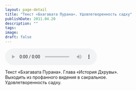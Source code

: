 ```yaml
---
layout: page-detail
title: "Текст «Бхагавата Пурана». Удовлетворенность садху"
publishDate: 2011.04.20
description: ""
tags:
image:
draft: false
---
```


<audio title="2011.04.20 - Текст «Бхагавата Пурана». Удовлетворенность садху.mp3" src="/upload/iblock/966/966168ee8ed3ad253ee824342edd90d1.mp3" controls=""></audio>

 Текст «Бхагавата Пурана». Глава «История Дхрувы».  
 Выходить из профанного видения в сакральное.  
 Удовлетворенность садху.  

  
